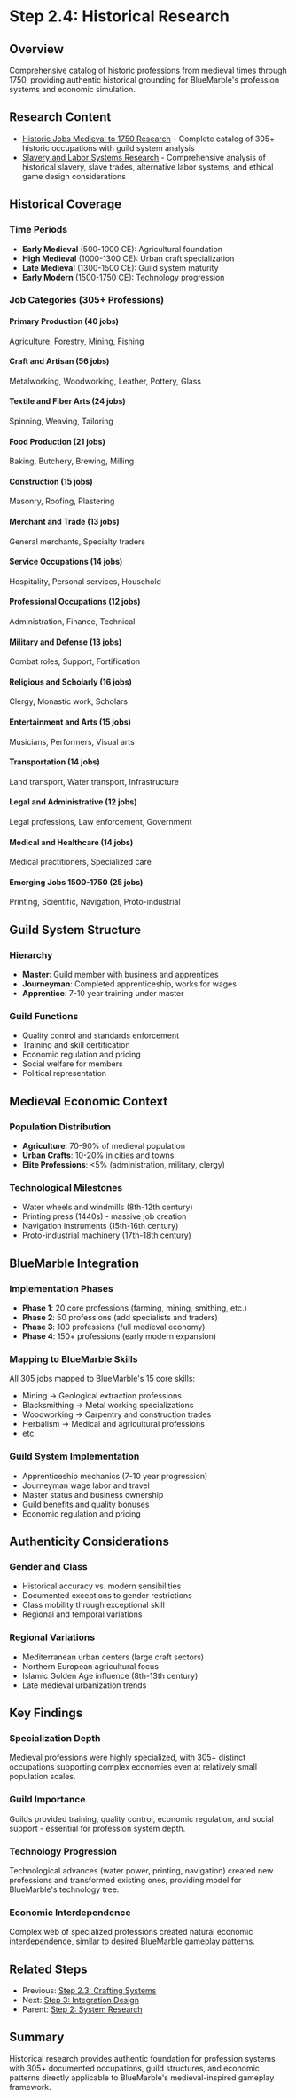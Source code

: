 # Step 2.4: Historical Research

## Overview

Comprehensive catalog of historic professions from medieval times through 1750, providing authentic historical grounding for BlueMarble's profession systems and economic simulation.

## Research Content

- [Historic Jobs Medieval to 1750 Research](historic-jobs-medieval-to-1750-research.md) - Complete catalog of 305+ historic occupations with guild system analysis
- [Slavery and Labor Systems Research](slavery-and-labor-systems-research.md) - Comprehensive analysis of historical slavery, slave trades, alternative labor systems, and ethical game design considerations

## Historical Coverage

### Time Periods
- **Early Medieval** (500-1000 CE): Agricultural foundation
- **High Medieval** (1000-1300 CE): Urban craft specialization
- **Late Medieval** (1300-1500 CE): Guild system maturity
- **Early Modern** (1500-1750 CE): Technology progression

### Job Categories (305+ Professions)

#### Primary Production (40 jobs)
Agriculture, Forestry, Mining, Fishing

#### Craft and Artisan (56 jobs)
Metalworking, Woodworking, Leather, Pottery, Glass

#### Textile and Fiber Arts (24 jobs)
Spinning, Weaving, Tailoring

#### Food Production (21 jobs)
Baking, Butchery, Brewing, Milling

#### Construction (15 jobs)
Masonry, Roofing, Plastering

#### Merchant and Trade (13 jobs)
General merchants, Specialty traders

#### Service Occupations (14 jobs)
Hospitality, Personal services, Household

#### Professional Occupations (12 jobs)
Administration, Finance, Technical

#### Military and Defense (13 jobs)
Combat roles, Support, Fortification

#### Religious and Scholarly (16 jobs)
Clergy, Monastic work, Scholars

#### Entertainment and Arts (15 jobs)
Musicians, Performers, Visual arts

#### Transportation (14 jobs)
Land transport, Water transport, Infrastructure

#### Legal and Administrative (12 jobs)
Legal professions, Law enforcement, Government

#### Medical and Healthcare (14 jobs)
Medical practitioners, Specialized care

#### Emerging Jobs 1500-1750 (25 jobs)
Printing, Scientific, Navigation, Proto-industrial

## Guild System Structure

### Hierarchy
- **Master**: Guild member with business and apprentices
- **Journeyman**: Completed apprenticeship, works for wages
- **Apprentice**: 7-10 year training under master

### Guild Functions
- Quality control and standards enforcement
- Training and skill certification
- Economic regulation and pricing
- Social welfare for members
- Political representation

## Medieval Economic Context

### Population Distribution
- **Agriculture**: 70-90% of medieval population
- **Urban Crafts**: 10-20% in cities and towns
- **Elite Professions**: <5% (administration, military, clergy)

### Technological Milestones
- Water wheels and windmills (8th-12th century)
- Printing press (1440s) - massive job creation
- Navigation instruments (15th-16th century)
- Proto-industrial machinery (17th-18th century)

## BlueMarble Integration

### Implementation Phases
- **Phase 1**: 20 core professions (farming, mining, smithing, etc.)
- **Phase 2**: 50 professions (add specialists and traders)
- **Phase 3**: 100 professions (full medieval economy)
- **Phase 4**: 150+ professions (early modern expansion)

### Mapping to BlueMarble Skills
All 305 jobs mapped to BlueMarble's 15 core skills:
- Mining → Geological extraction professions
- Blacksmithing → Metal working specializations
- Woodworking → Carpentry and construction trades
- Herbalism → Medical and agricultural professions
- etc.

### Guild System Implementation
- Apprenticeship mechanics (7-10 year progression)
- Journeyman wage labor and travel
- Master status and business ownership
- Guild benefits and quality bonuses
- Economic regulation and pricing

## Authenticity Considerations

### Gender and Class
- Historical accuracy vs. modern sensibilities
- Documented exceptions to gender restrictions
- Class mobility through exceptional skill
- Regional and temporal variations

### Regional Variations
- Mediterranean urban centers (large craft sectors)
- Northern European agricultural focus
- Islamic Golden Age influence (8th-13th century)
- Late medieval urbanization trends

## Key Findings

### Specialization Depth
Medieval professions were highly specialized, with 305+ distinct occupations supporting complex economies even at relatively small population scales.

### Guild Importance
Guilds provided training, quality control, economic regulation, and social support - essential for profession system depth.

### Technology Progression
Technological advances (water power, printing, navigation) created new professions and transformed existing ones, providing model for BlueMarble's technology tree.

### Economic Interdependence
Complex web of specialized professions created natural economic interdependence, similar to desired BlueMarble gameplay patterns.

## Related Steps

- Previous: [Step 2.3: Crafting Systems](../step-2.3-crafting-systems/)
- Next: [Step 3: Integration Design](../../step-3-integration-design/)
- Parent: [Step 2: System Research](../)

## Summary

Historical research provides authentic foundation for profession systems with 305+ documented occupations, guild structures, and economic patterns directly applicable to BlueMarble's medieval-inspired gameplay framework.
